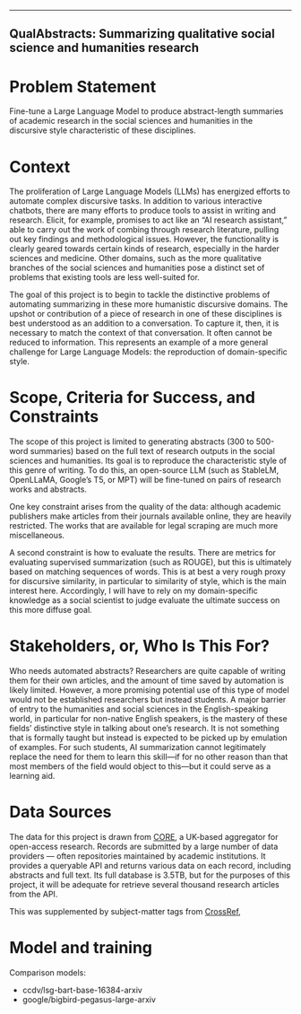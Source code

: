 ----
QualAbstracts: Summarizing qualitative social science and humanities research
----

# Problem Statement
Fine-tune a Large Language Model to produce abstract-length summaries of academic research in the social sciences and humanities in the discursive style characteristic of these disciplines.

# Context
The proliferation of Large Language Models (LLMs) has energized efforts to automate complex discursive tasks. In addition to various interactive chatbots, there are many efforts to produce tools to assist in writing and research. Elicit, for example, promises to act like an “AI research assistant,” able to carry out the work of combing through research literature, pulling out key findings and methodological issues. However, the functionality is clearly geared towards certain kinds of research, especially in the harder sciences and medicine. Other domains, such as the more qualitative branches of the social sciences and humanities pose a distinct set of problems that existing tools are less well-suited for.

The goal of this project is to begin to tackle the distinctive problems of automating summarizing in these more humanistic discursive domains. The upshot or contribution of a piece of research in one of these disciplines is best understood as an addition to a conversation. To capture it, then, it is necessary to match the context of that conversation. It often cannot be reduced to information. This represents an example of a more general challenge for Large Language Models: the reproduction of domain-specific style.

# Scope, Criteria for Success, and Constraints
The scope of this project is limited to generating abstracts (300 to 500-word summaries) based on the full text of research outputs in the social sciences and humanities. Its goal is to reproduce the characteristic style of this genre of writing. To do this, an open-source LLM (such as StableLM, OpenLLaMA, Google’s T5, or MPT) will be fine-tuned on pairs of research works and abstracts.

One key constraint arises from the quality of the data: although academic publishers make articles from their journals available online, they are heavily restricted. The works that are available for legal scraping are much more miscellaneous.

A second constraint is how to evaluate the results. There are metrics for evaluating supervised summarization (such as ROUGE), but this is ultimately based on matching sequences of words. This is at best a very rough proxy for discursive similarity, in particular to similarity of style, which is the main interest here. Accordingly, I will have to rely on my domain-specific knowledge as a social scientist to judge evaluate the ultimate success on this more diffuse goal.

# Stakeholders, or, Who Is This For?
Who needs automated abstracts? Researchers are quite capable of writing them for their own articles, and the amount of time saved by automation is likely limited. However, a more promising potential use of this type of model would not be established researchers but instead students. A major barrier of entry to the humanities and social sciences in the English-speaking world, in particular for non-native English speakers, is the mastery of these fields’ distinctive style in talking about one’s research. It is not something that is formally taught but instead is expected to be picked up by emulation of examples. For such students, AI summarization cannot legitimately replace the need for them to learn this skill—if for no other reason than that most members of the field would object to this—but it could serve as a learning aid.

# Data Sources
The data for this project is drawn from [CORE](https://core.ac.uk/), a UK-based aggregator for open-access research. Records are submitted by a large number of data providers — often repositories maintained by academic institutions. It provides a queryable API and returns various data on each record, including abstracts and full text. Its full database is 3.5TB, but for the purposes of this project, it will be adequate for retrieve several thousand research articles from the API.

This was supplemented by subject-matter tags from [CrossRef](https://www.crossref.org/), 

# Model and training

Comparison models:
- ccdv/lsg-bart-base-16384-arxiv
- google/bigbird-pegasus-large-arxiv